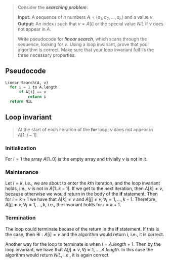 > Consider the ***searching problem***:
> 
> **Input:** A sequence of $n$ numbers $A = \langle a_1, a_2,..., a_n \rangle$
> and a value $\nu$.  
> **Output:** An index $i$ such that $v = A[i]$ or the special value $NIL$ if
> $\nu$ does not appear in $A$.
> 
> Write pseudocode for ***linear search***, which scans through the sequence,
> looking for $\nu$. Using a loop invariant, prove that your algorithm is
> correct. Make sure that your loop invariant fulfills the three necessary
> properties.

## Pseudocode

```python
Linear-Search(A, v)
  for i = 1 to A.length
      if A[i] == v
          return i
  return NIL
```

## Loop invariant

> At the start of each iteration of the **for** loop, $\nu$ does not appear in
> $A[1..i - 1]$.

### Initialization

For $i = 1$ the array $A[1..0]$ is the empty array and trivially $\nu$ is not
in it.

### Maintenance

Let $i = k$, i.e., we are about to enter the $k$th iteration, and the loop
invariant holds, i.e., $\nu$ is not in $A[1..k - 1]$. If we get to the next
iteration, then $A[k] \ne \nu$, because otherwise we would return in the body
of the **if** statement. Then for $i = k + 1$ we have that $A[k] \ne \nu$ and $A[j] \ne \nu, \forall j = 1,...,k - 1$. Therefore,
$A[j] \ne \nu, \forall j = 1,...,k$, i.e., the invariant holds for $i = k + 1$.

### Termination

The loop could terminate becase of the return in the **if** statement. If this
is the case, then $\exists i: A[i] = \nu$ and the algorithm would return $i$,
i.e., it is correct.

Another way for the loop to terminate is when $i = A.length + 1$. Then by the
loop invariant, we have that $A[j] \ne \nu, \forall j = 1,...,A.length$. In
this case the algorithm would return $NIL$, i.e., it is again correct.
